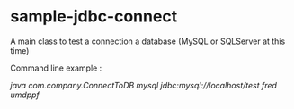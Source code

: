 sample-jdbc-connect
=======

A main class to test a connection a database (MySQL or SQLServer at this time)

Command line example :

*java com.company.ConnectToDB mysql jdbc:mysql://localhost/test fred umdppf*
